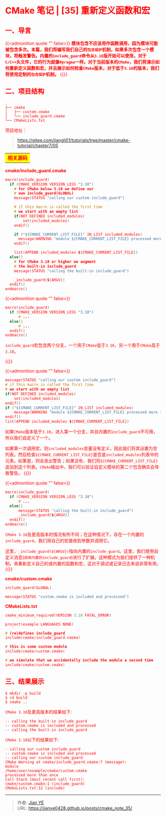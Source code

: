 # CMake 笔记 | [35] 重新定义函数和宏


## 一、导言

{{<admonition quote "" false>}}
**模块包含不应该用作函数调用，因为模块可能被包含多次。本篇，我们将编写我们自己的`包含保护`机制，如果多次包含一个模块，将触发警告。内置的`include_guard`命令从`3.10`版开始可以使用，对于`C/C++`头文件，它的行为就像`#pragma`一样。对于当前版本的`CMake`，我们将演示如何重新定义函数和宏，并且展示如何检查`CMake`版本，对于低于`3.10`的版本，我们将使用定制的`包含保护`机制。**
{{</admonition>}}


## 二、项目结构

```shell
.
├── cmake
│   ├── custom.cmake
│   └── include_guard.cmake
└── CMakeLists.txt
```

项目地址：

> https://gitee.com/jiangli01/tutorials/tree/master/cmake-tutorial/chapter7/05





<table><body text=red><tr><td style="text-align:left;font-weight:bold" bgcolor=yellow><font size="3" color="red">相关源码</font></td></tr></body></table>


**cmake/include_guard.cmake**

```c++
macro(include_guard)
  if (CMAKE_VERSION VERSION_LESS "3.10")
    # for CMake below 3.10 we define our
    # own include_guard(GLOBAL)
    message(STATUS "calling our custom include_guard")

    # if this macro is called the first time
    # we start with an empty list
    if(NOT DEFINED included_modules)
        set(included_modules)
    endif()

    if ("${CMAKE_CURRENT_LIST_FILE}" IN_LIST included_modules)
      message(WARNING "module ${CMAKE_CURRENT_LIST_FILE} processed more than once")
    endif()

    list(APPEND included_modules ${CMAKE_CURRENT_LIST_FILE})
  else()
    # for CMake 3.10 or higher we augment
    # the built-in include_guard
    message(STATUS "calling the built-in include_guard")

    _include_guard(${ARGV})
  endif()
endmacro()
```

{{<admonition quote "" false>}}
```c++
macro(include_guard)
  if (CMAKE_VERSION VERSION_LESS "3.10")
      # ...
  else()
      # ...
  endif()
endmacro()
```

`include_guard`宏包含两个分支，一个用于`CMake`低于`3.10`，另一个用于`CMake`高于`3.10`。

{{</admonition>}}

{{<admonition quote "" false>}}
```c++
message(STATUS "calling our custom include_guard")
# if this macro is called the first time
# we start with an empty list
if(NOT DEFINED included_modules)
    set(included_modules)
endif()
if ("${CMAKE_CURRENT_LIST_FILE}" IN_LIST included_modules)
    message(WARNING "module ${CMAKE_CURRENT_LIST_FILE} processed more than once")
endif()
list(APPEND included_modules ${CMAKE_CURRENT_LIST_FILE})
```

如果`CMake`版本低于`3.10`，进入第一个分支，并且内置的`include_guard`不可用，所以我们自定义了一个。

如果第一次调用宏，则`included_modules`变量没有定义，因此我们将其设置为空列表。然后检查`${CMAKE_CURRENT_LIST_FILE}`是否是`included_modules`列表中的元素。如果是，则会发出警告；如果没有，我们将`${CMAKE_CURRENT_LIST_FILE}`追加到这个列表。`CMake`输出中，我们可以验证自定义模块的第二个包含确实会导致警告。
{{</admonition>}}

{{<admonition quote "" false>}}
```c++
macro(include_guard)
  if (CMAKE_VERSION VERSION_LESS "3.10")
      # ...
  else()
      message(STATUS "calling the built-in include_guard")
      _include_guard(${ARGV})
  endif()
endmacro()
```

`CMake 3.10`及更高版本的情况有所不同；在这种情况下，存在一个内置的`include_guard`，我们用自己的宏接收到参数并调用它。

这里，`_include_guard(${ARGV})`指向内置的`include_guard`。这里，我们使用自定义消息(`调用内置的include_guard`)进行了扩展。这种模式为我们提供了一种机制，来重新定义自己的或内置的函数和宏，这对于调试或记录日志来说非常有用。
{{</admonition>}}

**cmake/custom.cmake**

```c++
include_guard(GLOBAL)

message(STATUS "custom.cmake is included and processed")
```

**CMakeLists.txt**

```c++
cmake_minimum_required(VERSION 3.10 FATAL_ERROR)

project(example LANGUAGES NONE)

# (re)defines include_guard
include(cmake/include_guard.cmake)

# this is some custom module
include(cmake/custom.cmake)

# we simulate that we accidentally include the module a second time
include(cmake/custom.cmake)
```


## 三、结果展示

```shell
$ mkdir -p build
$ cd build
$ cmake ..
```

`CMake 3.10`及更高版本的结果如下:

```shell
-- calling the built-in include_guard
-- custom.cmake is included and processed
-- calling the built-in include_guard
```

`CMake 3.10`以下的结果如下:

```shell
- calling our custom include_guard
-- custom.cmake is included and processed
-- calling our custom include_guard
CMake Warning at cmake/include_guard.cmake:7 (message):
module
/home/user/example/cmake/custom.cmake
processed more than once
Call Stack (most recent call first):
cmake/custom.cmake:1 (include_guard)
CMakeLists.txt:12 (include)
```


---

> 作者: [Jian YE](https://github.com/jianye0428)  
> URL: https://jianye0428.github.io/posts/cmake_note_35/  

